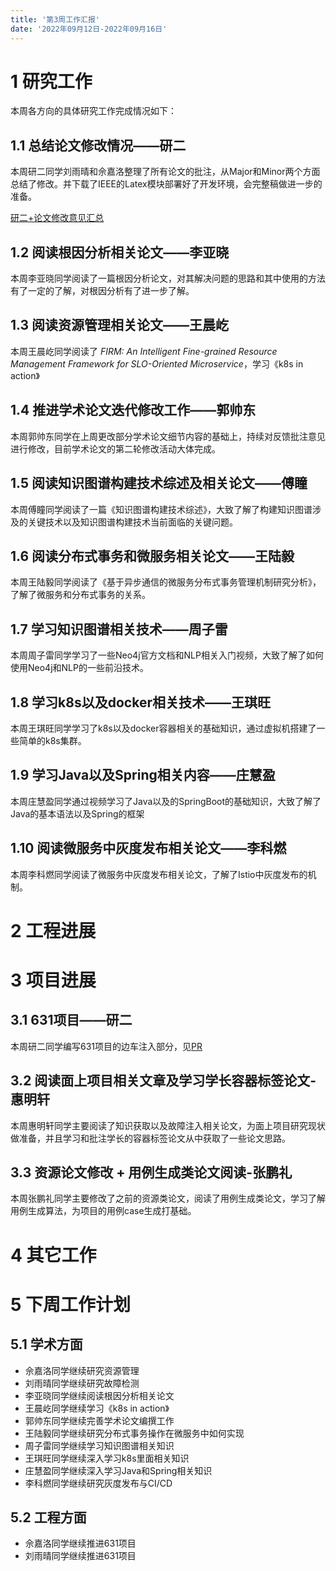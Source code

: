 ```yaml
---
title: '第3周工作汇报'
date: '2022年09月12日-2022年09月16日'
---
```


<!-- 只允许使用一级标题和二级标题 -->

# 1 研究工作

本周各方向的具体研究工作完成情况如下：

## 1.1 总结论文修改情况——研二

本周研二同学刘雨晴和佘嘉洛整理了所有论文的批注，从Major和Minor两个方面总结了修改。并下载了IEEE的Latex模块部署好了开发环境，会完整稿做进一步的准备。

[研二+论文修改意见汇总](研二+论文修改意见汇总.docx)

## 1.2 阅读根因分析相关论文——李亚晓

本周李亚晓同学阅读了一篇根因分析论文，对其解决问题的思路和其中使用的方法有了一定的了解，对根因分析有了进一步了解。

## 1.3 阅读资源管理相关论文——王晨屹

本周王晨屹同学阅读了 *FIRM: An Intelligent Fine-grained Resource Management Framework for SLO-Oriented Microservice*，学习《k8s in action》

## 1.4 推进学术论文迭代修改工作——郭帅东

本周郭帅东同学在上周更改部分学术论文细节内容的基础上，持续对反馈批注意见进行修改，目前学术论文的第二轮修改活动大体完成。

## 1.5 阅读知识图谱构建技术综述及相关论文——傅瞳

本周傅瞳同学阅读了一篇《知识图谱构建技术综述》，大致了解了构建知识图谱涉及的关键技术以及知识图谱构建技术当前面临的关键问题。

## 1.6 阅读分布式事务和微服务相关论文——王陆毅

本周王陆毅同学阅读了《基于异步通信的微服务分布式事务管理机制研究分析》，了解了微服务和分布式事务的关系。

## 1.7 学习知识图谱相关技术——周子雷

本周周子雷同学学习了一些Neo4j官方文档和NLP相关入门视频，大致了解了如何使用Neo4j和NLP的一些前沿技术。

## 1.8 学习k8s以及docker相关技术——王琪旺

本周王琪旺同学学习了k8s以及docker容器相关的基础知识，通过虚拟机搭建了一些简单的k8s集群。

## 1.9 学习Java以及Spring相关内容——庄慧盈

本周庄慧盈同学通过视频学习了Java以及的SpringBoot的基础知识，大致了解了Java的基本语法以及Spring的框架

## 1.10 阅读微服务中灰度发布相关论文——李科燃

本周李科燃同学阅读了微服务中灰度发布相关论文，了解了Istio中灰度发布的机制。

# 2 工程进展

# 3 项目进展

## 3.1 631项目——研二

本周研二同学编写631项目的边车注入部分，见[PR](https://github.com/AIOps-ISET/istio-cpp/pull/13)

## 3.2 阅读面上项目相关文章及学习学长容器标签论文-惠明轩

本周惠明轩同学主要阅读了知识获取以及故障注入相关论文，为面上项目研究现状做准备，并且学习和批注学长的容器标签论文从中获取了一些论文思路。

## 3.3 资源论文修改 + 用例生成类论文阅读-张鹏礼

本周张鹏礼同学主要修改了之前的资源类论文，阅读了用例生成类论文，学习了解用例生成算法，为项目的用例case生成打基础。

# 4 其它工作

# 5 下周工作计划

## 5.1 学术方面

+ 佘嘉洛同学继续研究资源管理
+ 刘雨晴同学继续研究故障检测
+ 李亚晓同学继续阅读根因分析相关论文
+ 王晨屹同学继续学习《k8s in action》
+ 郭帅东同学继续完善学术论文编撰工作
+ 王陆毅同学继续研究分布式事务操作在微服务中如何实现
+ 周子雷同学继续学习知识图谱相关知识
+ 王琪旺同学继续深入学习k8s里面相关知识
+ 庄慧盈同学继续深入学习Java和Spring相关知识
+ 李科燃同学继续研究灰度发布与CI/CD

## 5.2 工程方面

+ 佘嘉洛同学继续推进631项目
+ 刘雨晴同学继续推进631项目

